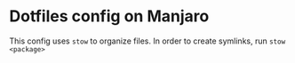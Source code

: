 # Dotfiles config on Manjaro
This config uses `stow` to organize files. In order to create symlinks, run `stow <package>`
